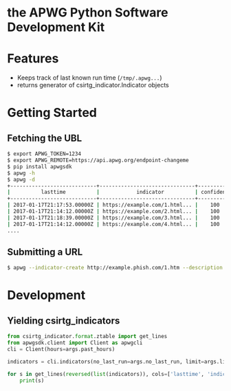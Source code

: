 # the APWG Python Software Development Kit
# Features
  * Keeps track of last known run time (`/tmp/.apwg...`)
  * returns generator of csirtg_indicator.Indicator objects
  
# Getting Started
## Fetching the UBL
```bash
$ export APWG_TOKEN=1234
$ export APWG_REMOTE=https://api.apwg.org/endpoint-changeme
$ pip install apwgsdk
$ apwg -h
$ apwg -d
+----------------------------+-------------------------------+------------+----------------------------------+
|          lasttime          |            indicator          | confidence |           description            |
+----------------------------+-------------------------------+------------+----------------------------------+
| 2017-01-17T21:17:53.00000Z | https://example.com/1.html... |    100     |             example phish        |
| 2017-01-17T21:14:12.00000Z | https://example.com/2.html... |    100     |      example phish               |
| 2017-01-17T21:18:39.00000Z | https://example.com/3.html... |    100     |             example phish        |
| 2017-01-17T21:14:12.00000Z | https://example.com/4.html... |    100     |      example phish               |
....
```

## Submitting a URL
```bash
$ apwg --indicator-create http://example.phish.com/1.htm --description 'paypal' [--confidence 90 --lasttime 2017-01-17T21:14:12Z]

```

# Development
## Yielding csirtg_indicators
```python
from csirtg_indicator.format.ztable import get_lines
from apwgsdk.client import Client as apwgcli
cli = Client(hours=args.past_hours)

indicators = cli.indicators(no_last_run=args.no_last_run, limit=args.limit)

for s in get_lines(reversed(list(indicators)), cols=['lasttime', 'indicator', 'confidence', 'description']):
    print(s)
```
